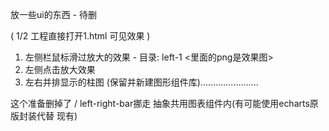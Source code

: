 放一些ui的东西 - 待删

( 1/2 工程直接打开1.html 可见效果 )

1. 左侧栏鼠标滑过放大的效果 - 目录: left-1 <里面的png是效果图>
2. 左侧点击放大效果
3. 左右并排显示的柱图 (保留并新建图形组件库).......................

这个准备删掉了 / left-right-bar挪走 抽象共用图表组件内(有可能使用echarts原版封装代替 现有)
